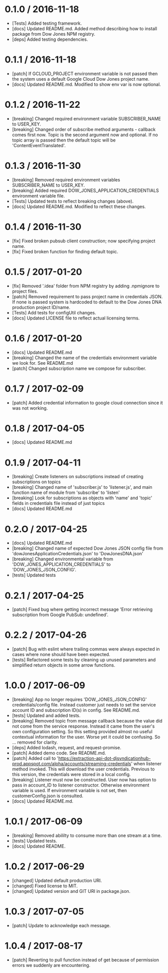 
0.1.0 / 2016-11-18
==================
- [Tests] Added testing framework.
- [docs] Updated README.md. Added method describing how to install package from Dow Jones NPM registry.
- [deps] Added testing dependencies.

0.1.1 / 2016-11-18
==================
- [patch] If GCLOUD_PROJECT environment variable is not passed then the system uses a default Google Cloud Dow Jones project name.
- [docs] Updated README.md. Modified to show env var is now optional.

0.1.2 / 2016-11-22
==================
- [breaking] Changed required environment variable SUBSCRIBER_NAME to USER_KEY.
- [breaking] Changed order of subscribe method arguments - callback comes first now. Topic is the second argument now and optional. If no topic array is passed then the default topic will be 'ContentEventTranslated'.

0.1.3 / 2016-11-30
==================
- [breaking] Removed required environment variables SUBSCRIBER_NAME to USER_KEY.
- [breaking] Added required DOW_JONES_APPLICATION_CREDENTIALS environment variable file.
- [Tests] Updated tests to reflect breaking changes (above).
- [docs] Updated README.md. Modified to reflect these changes.

0.1.4 / 2016-11-30
==================
- [fix] Fixed broken pubsub client construction; now specifying project name.
- [fix] Fixed broken function for finding default topic.

0.1.5 / 2017-01-20
==================
- [fix] Removed '.idea' folder from NPM registry by adding .npmignore to project files.
- [patch] Removed requirement to pass project name in credentials JSON. If none is passed system is hardcoded to default to the Dow Jones DNA production project ID/name.
- [Tests] Add tests for configUtil changes.
- [docs] Updated LICENSE file to reflect actual licensing terms.

0.1.6 / 2017-01-20
==================
- [docs] Updated README.md
- [breaking] Changed the name of the credentials environment variable we look for. See README.md  
- [patch] Changed subscription name we compose for subscriber.

0.1.7 / 2017-02-09
==================
- [patch] Added credential information to google cloud connection since it was not working.

0.1.8 / 2017-04-05
==================
- [docs] Updated README.md

0.1.9 / 2017-04-11
==================
- [breaking] Create listeners on subscriptions instead of creating subscriptions on topics
- [breaking] Changed name of 'subscriber.js' to 'listener.js', and main function name of module from 'subscribe' to 'listen'
- [breaking] Look for subscriptions as objects with 'name' and 'topic' fields in credentials file instead of just topics
- [docs] Updated README.md

0.2.O / 2017-04-25
==================
- [docs] Updated README.md
- [breaking] Changed name of expected Dow Jones JSON config file from 'dowJonesApplicationCredentials.json' to 'DowJonesDNA.json'
- [breaking] Changed environmental variable from 'DOW_JONES_APPLICATION_CREDENTIALS' to 'DOW_JONES_JSON_CONFIG'.
- [tests] Updated tests

0.2.1 / 2017-04-25
==================
- [patch] Fixed bug where getting incorrect message 'Error retrieving subscription from Google PubSub: undefined'.

0.2.2 / 2017-04-26
==================
- [patch] Bug with eslint where trailing commas were always expected in cases where none should have been expected.
- [tests] Refactored some tests by cleaning up unused parameters and simplified return objects in some arrow functions.

1.0.0 / 2017-06-09
==================
- [breaking] App no longer requires 'DOW_JONES_JSON_CONFIG' credentials/config file. Instead customer just needs to set the service account ID and subscription ID(s) in config. See README.md.
- [tests] Updated and added tests.
- [breaking] Removed topic from message callback because the value did not come from the service response. Instead it came from the user's own configuration setting. So this setting provided almost no useful contextual information for the user. Worse yet it could be confusing. So ... removed for clarity.
- [deps] Added lodash, request, and request-promise.
- [patch] Added demo code. See README.md.
- [patch] Added call to 'https://extraction-api-dot-djsyndicationhub-prod.appspot.com/alpha/accounts/streaming-credentials' when listener method invoked. This will download the user credentials. Previous to this version, the credentials were stored in a local config.
- [breaking] Listener must now be constructed. User now has option to pass in account_ID to listener constructor. Otherwise environment variable is used. If environment variable is not set, then customerConfig.json is consulted.
- [docs] Updated README.md.

1.0.1 / 2017-06-09
==================
- [breaking] Removed abililty to consume more than one stream at a time.
- [tests] Updated tests.
- [docs] Updated README.

1.0.2 / 2017-06-29
==================
- [changed] Updated default production URI.
- [changed] Fixed license to MIT.
- [changed] Updated version and GIT URI in package.json.

1.0.3 / 2017-07-05
==================
- [patch] Update to acknowledge each message.

1.0.4 / 2017-08-17
==================
- [patch] Reverting to pull function instead of get because of permission errors we suddenly are encountering.


